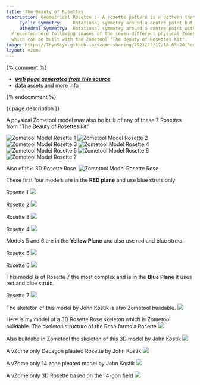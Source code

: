 ```yaml
---
title: The Beauty of Rosettes
description: Geometrical Rosette :- A rosette pattern is a pattern that has either of the following types of symmetry. 
     Cyclic Symmetry:    Rotational symmetry around a centre point but no mirror lines.
     Dihedral Symmetry:  Rotational symmetry around a centre point with mirror lines through the centre point.   
  Presented here following images of the seven different physical Zometool rosette models are 7 interactive vZome models
  which can be built with the Zometool "The Beauty of Rosettes Kit".    Some additional vZome Rosettes also included.
image: https://ThynStyx.github.io/vzome-sharing/2021/12/17/18-03-20-Rosette/Rosette.png
layout: vzome
---
```

{% comment %}
 - [***web page generated from this source***][post]
 - [data assets and more info][github]

[post]: <https://ThynStyx.github.io/vzome-sharing/2021/12/17/Rosette-18-03-20.html>
[github]: <https://github.com/ThynStyx/vzome-sharing/tree/main/2021/12/17/18-03-20-Rosette/>
{% endcomment %}

{{ page.description }}

A physical Zometool model may also be built of any of these 7 Rosettes from "The Beauty of Rosettes kit"

![Zometool Model Rosette 1](https://ThynStyx.github.io/vzome-sharing/2021/12/17/18-03-20-Rosette/Rosette%201.jpg)
![Zometool Model Rosette 2](https://ThynStyx.github.io/vzome-sharing/2021/12/17/18-03-20-Rosette/Rosette%202.jpg)
![Zometool Model Rosette 3](https://ThynStyx.github.io/vzome-sharing/2021/12/17/18-03-20-Rosette/Rosette%203.jpg)
![Zometool Model Rosette 4](https://ThynStyx.github.io/vzome-sharing/2021/12/17/18-03-20-Rosette/Rosette%204.jpg)
![Zometool Model Rosette 5](https://ThynStyx.github.io/vzome-sharing/2021/12/17/18-03-20-Rosette/Rosette%205.jpg)
![Zometool Model Rosette 6](https://ThynStyx.github.io/vzome-sharing/2021/12/17/18-03-20-Rosette/Rosette%206.jpg)
![Zometool Model Rosette 7](https://ThynStyx.github.io/vzome-sharing/2021/12/17/18-03-20-Rosette/Zometool-Rosette.jpg)

Also of this 3D Rosette Rose.
![Zometool Model Rosette Rose](https://ThynStyx.github.io/vzome-sharing/2021/12/17/18-03-20-Rosette/Rose_Rosette.jpg)

These first four models are in the **RED plane**  and use blue struts only

Rosette 1
<vzome-viewer style="width: 100%; height: 65vh;"
       src="https://ThynStyx.github.io/vzome-sharing/2021/12/26/11-47-56-Rosette 1/Rosette 1.vZome" >
  <img src="https://ThynStyx.github.io/vzome-sharing/2021/12/26/11-47-56-Rosette 1/Rosette 1.png" />
</vzome-viewer>

Rosette 2
<vzome-viewer style="width: 100%; height: 65vh;"
       src="https://ThynStyx.github.io/vzome-sharing/2021/12/26/11-45-35-Rosette 2/Rosette 2.vZome" >
  <img src="https://ThynStyx.github.io/vzome-sharing/2021/12/26/11-45-35-Rosette 2/Rosette 2.png" />
</vzome-viewer>

Rosette 3
<vzome-viewer style="width: 100%; height: 65vh;"
       src="https://ThynStyx.github.io/vzome-sharing/2021/12/24/22-53-29-Rosette 3/Rosette 3.vZome" >
  <img src="https://ThynStyx.github.io/vzome-sharing/2021/12/24/22-53-29-Rosette 3/Rosette 3.png" />
</vzome-viewer>

Rosette 4
<vzome-viewer style="width: 100%; height: 65vh;"
       src="https://ThynStyx.github.io/vzome-sharing/2021/12/24/22-24-11-Rosette 4/Rosette 4.vZome" >
  <img src="https://ThynStyx.github.io/vzome-sharing/2021/12/24/22-24-11-Rosette 4/Rosette 4.png" />
</vzome-viewer>

Models 5 and 6 are in the **Yellow Plane** and also use red and blue struts.

Rosette 5
<vzome-viewer style="width: 100%; height: 65vh;"
       src="https://ThynStyx.github.io/vzome-sharing/2021/12/26/14-49-50-Rosette 5/Rosette 5.vZome" >
  <img src="https://ThynStyx.github.io/vzome-sharing/2021/12/26/14-49-50-Rosette 5/Rosette 5.png" />
</vzome-viewer>

Rosette 6
<vzome-viewer style="width: 100%; height: 65vh;"
       src="https://ThynStyx.github.io/vzome-sharing/2021/12/26/14-45-04-Rosette 6/Rosette 6.vZome" >
  <img src="https://ThynStyx.github.io/vzome-sharing/2021/12/26/14-45-04-Rosette 6/Rosette 6.png" />
</vzome-viewer>

This model is of Rosette 7 the most complex and is in the **Blue Plane** it uses red and blue struts.  

Rosette 7
<vzome-viewer style="width: 100%; height: 65vh;"                   
       src="https://ThynStyx.github.io/vzome-sharing/2021/12/17/18-03-20-Rosette/Rosette.vZome" >
  <img src="https://ThynStyx.github.io/vzome-sharing/2021/12/17/18-03-20-Rosette/Rosette.png" />
</vzome-viewer>

The skeleton of this model by John Kostik is also Zometool buildable.
<vzome-viewer style="width: 100%; height: 65vh;"
       src="https://ThynStyx.github.io/vzome-sharing/2022/01/15/12-41-42-Green-yellow-pleated-rosette/Green-yellow-pleated-rosette.vZome" >
  <img src="https://ThynStyx.github.io/vzome-sharing/2022/01/15/12-41-42-Green-yellow-pleated-rosette/Green-yellow-pleated-rosette.png" />
  
 Here is my model of a 3D Rosette Rose skeleton which is Zometool buildable.  The skeleton structure of the Rose forms a Rosette
<vzome-viewer style="width: 100%; height: 65vh;"
       src="https://ThynStyx.github.io/vzome-sharing/2022/01/11/13-49-37-Rosette-Rose-and-stand/Rosette-Rose-and-stand.vZome" >
  <img src="https://ThynStyx.github.io/vzome-sharing/2022/01/11/13-49-37-Rosette-Rose-and-stand/Rosette-Rose-and-stand.png" />
</vzome-viewer>
 
  Also buildabe in Zometool the skeleton of this 3D model by John Kostik
</vzome-viewer>
<vzome-viewer style="width: 100%; height: 65vh;"
       src="https://ThynStyx.github.io/vzome-sharing/2022/01/15/13-39-51-Three-fold-flower/Three-fold-flower.vZome" >
  <img src="https://ThynStyx.github.io/vzome-sharing/2022/01/15/13-39-51-Three-fold-flower/Three-fold-flower.png" />
</vzome-viewer>

A vZome only Decagon pleated Rosette by John Kostik
<vzome-viewer style="width: 100%; height: 65vh;"
       src="https://ThynStyx.github.io/vzome-sharing/2022/01/15/15-04-39-Decagon-pleated-rosette/Decagon-pleated-rosette.vZome" >
  <img src="https://ThynStyx.github.io/vzome-sharing/2022/01/15/15-04-39-Decagon-pleated-rosette/Decagon-pleated-rosette.png" />
</vzome-viewer>

A vZome only 14 zone pleated model by John Kostik
<vzome-viewer style="width: 100%; height: 65vh;"
       src="https://ThynStyx.github.io/vzome-sharing/2022/01/15/14-21-14-14 zone pleated/14 zone pleated.vZome" >
  <img src="https://ThynStyx.github.io/vzome-sharing/2022/01/15/14-21-14-14 zone pleated/14 zone pleated.png" />
</vzome-viewer>

A vZome only 3D Rosette based on the 14-gon field
<vzome-viewer style="width: 100%; height: 65vh;"
       src="https://ThynStyx.github.io/vzome-sharing/2022/01/15/13-59-06-14-gon-Rosette-JK-3D-JH/14-gon-Rosette-JK-3D-JH.vZome" >
  <img src="https://ThynStyx.github.io/vzome-sharing/2022/01/15/13-59-06-14-gon-Rosette-JK-3D-JH/14-gon-Rosette-JK-3D-JH.png" />
</vzome-viewer>
